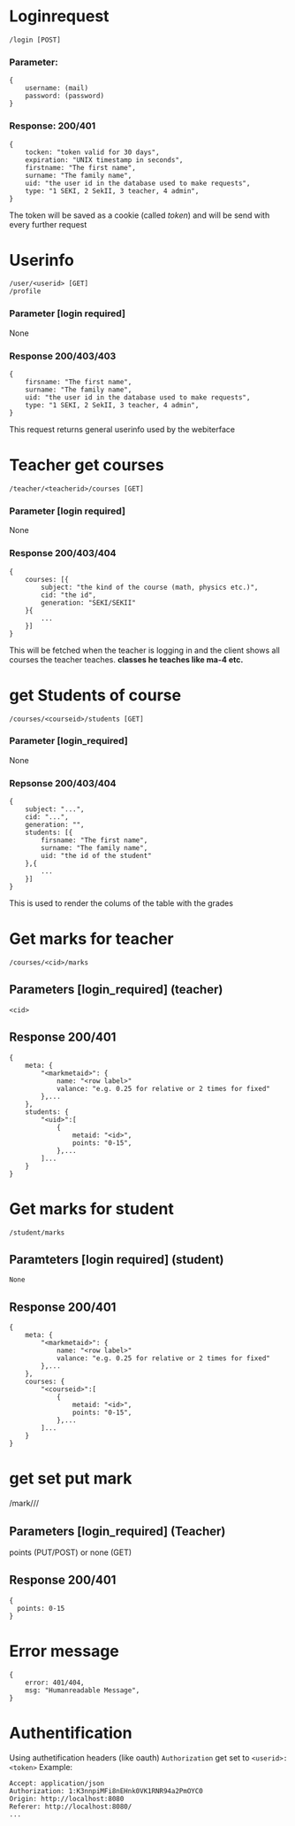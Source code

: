 # Loginrequest
    /login [POST]

### Parameter:
```JS
{
    username: (mail)
    password: (password)
}
```

### Response: 200/401
```JS
{
    tocken: "token valid for 30 days",
    expiration: "UNIX timestamp in seconds",
    firstname: "The first name",
    surname: "The family name",
    uid: "the user id in the database used to make requests",
    type: "1 SEKI, 2 SekII, 3 teacher, 4 admin",
}
```
The token will be saved as a cookie (called *token*) and will be send with every further request
# Userinfo
    /user/<userid> [GET]
    /profile

### Parameter [login required]
None
### Response 200/403/403
```JS
{
    firsname: "The first name",
    surname: "The family name",
    uid: "the user id in the database used to make requests",
    type: "1 SEKI, 2 SekII, 3 teacher, 4 admin",
}
```

This request returns general userinfo used by the webiterface

# Teacher get courses
    /teacher/<teacherid>/courses [GET]
### Parameter [login required]
None
### Response 200/403/404
```JS
{
    courses: [{
        subject: "the kind of the course (math, physics etc.)",
        cid: "the id",
        generation: "SEKI/SEKII"
    }{
        ...
    }]
}
```

This will be fetched when the teacher is logging in and the client shows all courses the teacher teaches. **classes he teaches like ma-4 etc.**

# get Students of course
    /courses/<courseid>/students [GET]
### Parameter [login_required]
None
### Repsonse 200/403/404
```JS
{
    subject: "...",
    cid: "...",
    generation: "",
    students: [{
        firsname: "The first name",
        surname: "The family name",
        uid: "the id of the student"
    },{
        ...
    }]
}
```
This is used to render the colums of the table with the grades


# Get marks for teacher
    /courses/<cid>/marks

## Parameters [login_required] (teacher)
    <cid>
## Response 200/401
```JS
{
    meta: {
        "<markmetaid>": {
            name: "<row label>"
            valance: "e.g. 0.25 for relative or 2 times for fixed"
        },...
    },
    students: {
        "<uid>":[
            {
                metaid: "<id>",
                points: "0-15",
            },...
        ]...
    }
}
```

# Get marks for student
    /student/marks

## Paramteters [login required] (student)
    None
## Response 200/401
```JS
{
    meta: {
        "<markmetaid>": {
            name: "<row label>"
            valance: "e.g. 0.25 for relative or 2 times for fixed"
        },...
    },
    courses: {
        "<courseid>":[
            {
                metaid: "<id>",
                points: "0-15",
            },...
        ]...
    }
}
```
# get set put mark
  /mark/<courseid>/<markmetaid>/<studentid>

## Parameters [login_required] (Teacher)
   points (PUT/POST) or none (GET)
## Response 200/401

```JS
{
  points: 0-15
}
```
   


# Error message

```JS
{
    error: 401/404,
    msg: "Humanreadable Message",
}
```
# Authentification
Using authetification headers (like oauth)
`Authorization` get set to `<userid>:<token>`
Example:
```YML
Accept: application/json
Authorization: 1:K3nnpiMFi8nEHnk0VK1RNR94a2PmOYC0
Origin: http://localhost:8080
Referer: http://localhost:8080/
...
```
